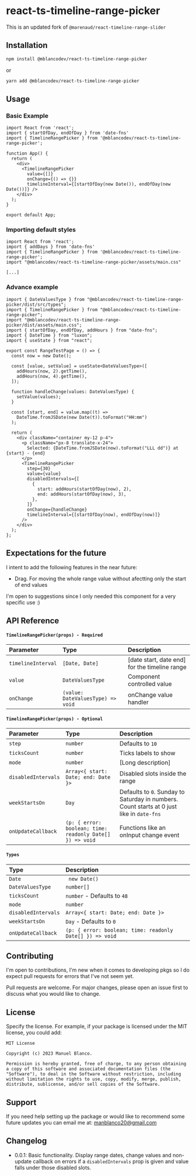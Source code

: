 # react-ts-timeline-range-picker

This is an updated fork of `@marenaud/react-timeline-range-slider`

## Installation

```bash
npm install @mblancodev/react-ts-timeline-range-picker
```

or

```bash
yarn add @mblancodev/react-ts-timeline-range-picker
```

## Usage

### Basic Example

```tsx
import React from 'react';
import { startOfDay, endOfDay } from 'date-fns'
import { TimelineRangePicker } from '@mblancodev/react-ts-timeline-range-picker';

function App() {
  return (
    <div>
      <TimelineRangePicker
        value={[]}
        onChange={() => {}}
        timelineInterval={[startOfDay(new Date()), endOfDay(new Date())]} />
    </div>
  );
}

export default App;
```

### Importing default styles

```tsx
import React from 'react';
import { addDays } from 'date-fns'
import { TimelineRangePicker } from '@mblancodev/react-ts-timeline-range-picker';
import "@mblancodev/react-ts-timeline-range-picker/assets/main.css"

[...]
```

### Advance example

```tsx
import { DateValuesType } from "@mblancodev/react-ts-timeline-range-picker/dist/src/types";
import { TimelineRangePicker } from "@mblancodev/react-ts-timeline-range-picker";
import "@mblancodev/react-ts-timeline-range-picker/dist/assets/main.css";
import { startOfDay, endOfDay, addHours } from "date-fns";
import { DateTime } from "luxon";
import { useState } from "react";

export const RangeTestPage = () => {
  const now = new Date();

  const [value, setValue] = useState<DateValuesType>([
    addHours(now, 2).getTime(),
    addHours(now, 4).getTime(),
  ]);

  function handleChange(values: DateValuesType) {
    setValue(values);
  }

  const [start, end] = value.map((t) =>
    DateTime.fromJSDate(new Date(t)).toFormat("HH:mm")
  );

  return (
    <div className="container my-12 p-4">
      <p className="px-8 translate-x-24">
        Selected: {DateTime.fromJSDate(now).toFormat("LLL dd")} at {start} - {end}
      </p>
      <TimelineRangePicker
        step={30}
        value={value}
        disabledIntervals={[
          {
            start: addHours(startOfDay(now), 2),
            end: addHours(startOfDay(now), 3),
          },
        ]}
        onChange={handleChange}
        timelineInterval={[startOfDay(now), endOfDay(now)]}
      />
    </div>
  );
};

```

## Expectations for the future

I intent to add the following features in the near future:

- Drag. For moving the whole range value without afectting only the start of end values


I'm open to suggestions since I only needed this component for a very specific use :)

## API Reference

#### `TimelineRangePicker(props) - Required`

| Parameter | Type    | Description              |
| :-------- | :------ | :----------------------- |
| `timelineInterval`   | `[Date, Date]`| [date start, date end] for the timeline range  |
| `value`   | `DateValuesType`| Component controlled value  |
| `onChange`   | `(value: DateValuesType) => void`| onChange value handler |

#### `TimelineRangePicker(props) - Optional`

| Parameter | Type    | Description              |
| :-------- | :------ | :----------------------- |
| `step`   | `number`| Defaults to `10`  |
| `ticksCount`   | `number`| Ticks labels to show  |
| `mode`   | `number`| [Long description]  |
| `disabledIntervals`   | `Array<{ start: Date; end: Date }>`| Disabled slots inside the range  |
| `weekStartsOn`   | `Day` | Defaults to `0`. Sunday to Saturday in numbers. Count starts at 0 just like in `date-fns` |
| `onUpdateCallback`   | `(p: { error: boolean; time: readonly Date[] }) => void`| Functions like an onInput change event  |

#### `Types`

| Type    | Description              |
| :-------- | :----------------------- |
| `Date`  | ` new Date()`
| `DateValuesType`  | `number[]` |
| `ticksCount`   | `number` -  Defaults to `48`  |
| `mode`   | `number`  |
| `disabledIntervals`   | `Array<{ start: Date; end: Date }>` |
| `weekStartsOn`   | `Day` - Defaults to `0` |
| `onUpdateCallback`   | `(p: { error: boolean; time: readonly Date[] }) => void` |

## Contributing

I'm open to contributions, I'm new when it comes to developing pkgs so I do expect pull requests for errors that I've not seem yet.

Pull requests are welcome. For major changes, please open an issue first to discuss what you would like to change.

## License

Specify the license. For example, if your package is licensed under the MIT license, you could add:

```plaintext
MIT License

Copyright (c) 2023 Manuel Blanco.

Permission is hereby granted, free of charge, to any person obtaining a copy of this software and associated documentation files (the "Software"), to deal in the Software without restriction, including without limitation the rights to use, copy, modify, merge, publish, distribute, sublicense, and/or sell copies of the Software.
```

## Support

If you need help setting up the package or would like to recommend some future updates you can email me at: manblanco20@gmail.com

<!-- ## Authors and acknowledgment -->

## Changelog

- 0.0.1: Basic functionality. Display range dates, change values and non-update callback on errors if a `disabledIntervals` prop is given and value falls under those disabled slots.
